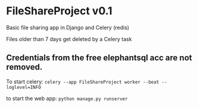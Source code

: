 # FileShareProject v0.1
Basic file sharing app in Django and Celery (redis)

Files older than 7 days get deleted by a Celery task

## Credentials from the free elephantsql acc are not removed.

To start celery:
`celery --app FileShareProject worker --beat --loglevel=INFO`

to start the web app: `python manage.py runserver`


